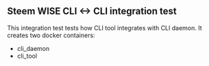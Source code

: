 ## Steem WISE CLI <-> CLI integration test
This integration test tests how CLI tool integrates with CLI daemon.
It creates two docker containers:

- cli_daemon
- cli_tool